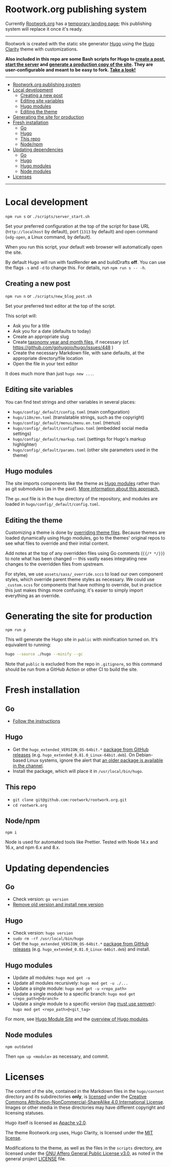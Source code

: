 # Rootwork.org publishing system

Currently [Rootwork.org](https://rootwork.org) has a
[temporary landing page](https://github.com/rootwork/rootwork_landing); this
publishing system will replace it once it's ready.

---

Rootwork is created with the static site generator [Hugo](http://gohugo.io)
using the [Hugo Clarity](https://github.com/chipzoller/hugo-clarity) theme with
customizations.

**Also included in this repo are some Bash scripts for Hugo to
[create a post](#creating-a-new-post), [start the server](#local-development)
and
[generate a production copy of the site](#generating-the-site-for-production).
They are user-configurable and meant to be easy to fork.
[Take a look!](scripts)**

---

<!-- The following section, from "ts" to "te", is an automatically-generated
  table of contents, updated whenever this file changes. Do not edit within
  this section. -->

<!--ts-->
* [Rootwork.org publishing system](#rootworkorg-publishing-system)
* [Local development](#local-development)
   * [Creating a new post](#creating-a-new-post)
   * [Editing site variables](#editing-site-variables)
   * [Hugo modules](#hugo-modules)
   * [Editing the theme](#editing-the-theme)
* [Generating the site for production](#generating-the-site-for-production)
* [Fresh installation](#fresh-installation)
   * [Go](#go)
   * [Hugo](#hugo)
   * [This repo](#this-repo)
   * [Node/npm](#nodenpm)
* [Updating dependencies](#updating-dependencies)
   * [Go](#go-1)
   * [Hugo](#hugo-1)
   * [Hugo modules](#hugo-modules-1)
   * [Node modules](#node-modules)
* [Licenses](#licenses)

<!-- Created by https://github.com/ekalinin/github-markdown-toc -->
<!-- Added by: runner, at: Fri Jun 10 23:44:54 UTC 2022 -->

<!--te-->

---

# Local development

`npm run s` or `./scripts/server_start.sh`

Set your preferred configuration at the top of the script for base URL
(`http://localhost` by default), port (`1313` by default) and open command
(`xdg-open`, a Linux command, by default).

When you run this script, your default web browser will automatically open the
site.

By default Hugo will run with fastRender **on** and buildDrafts **off**. You can
use the flags `-s` and `-d` to change this. For details, run `npm run s -- -h`.

## Creating a new post

`npm run n` or `./scripts/new_blog_post.sh`

Set your preferred text editor at the top of the script.

This script will:

- Ask you for a title
- Ask you for a date (defaults to today)
- Create an appropriate slug
- Create
  [taxonomy year and month files](https://www.jayeless.net/2021/04/taxonomies-archive-hugo.html),
  if necessary (cf. https://github.com/gohugoio/hugo/issues/448 )
- Create the necessary Markdown file, with sane defaults, at the appropriate
  directory/file location
- Open the file in your text editor

It does much more than just `hugo new ...`.

## Editing site variables

You can find text strings and other variables in several places:

- `hugo/config/_default/config.toml` (main configuration)
- `hugo/i18n/en.toml` (translatable strings, such as the copyright)
- `hugo/config/_default/menus/menu.en.toml` (menus)
- `hugo/config/_default/configTaxo.toml` (embedded social media settings)
- `hugo/config/_default/markup.toml` (settings for Hugo's markup highlighter)
- `hugo/config/_default/params.toml` (other site parameters used in the theme)

## Hugo modules

The site imports components like the theme as
[Hugo modules](https://gohugo.io/hugo-modules/) rather than as git submodules
(as in the past).
[More information about this approach.](https://github.com/rootwork/hugo-module-site)

The `go.mod` file is in the `hugo` directory of the repository, and modules are
loaded in `hugo/config/_default/config.toml`.

## Editing the theme

Customizing a theme is done by
[overriding theme files](https://gohugo.io/hugo-modules/theme-components/).
Because themes are loaded dynamically using Hugo modules, go to the themes'
original repos to see what files to override and their initial content.

Add notes at the top of any overridden files using Go comments (`{{/* */}}`) to
note what has been changed -- this vastly eases integrating new changes to the
overridden files from upstream.

For styles, we use `assets/sass/_override.sccs` to load our own component
styles, which override parent theme styles as necessary. We could use
`_custom.scss` for components that have nothing to override, but in practice
this just makes things more confusing; it's easier to simply import everything
as an override.

# Generating the site for production

`npm run p`

This will generate the Hugo site in `public` with minification turned on. It's
equivalent to running:

```sh
hugo --source ./hugo --minify --gc
```

Note that `public` is excluded from the repo in `.gitignore`, so this command
should be run from a GitHub Action or other CI to build the site.

# Fresh installation

## Go

- [Follow the instructions](https://golang.org/doc/install)

## Hugo

- Get the `hugo_extended_VERSION_OS-64bit.*`
  [package from GitHub releases](https://github.com/gohugoio/hugo/releases)
  (e.g. `hugo_extended_0.81.0_Linux-64bit.deb`). On Debian-based Linux systems,
  ignore the alert that
  [an older package is available in the channel](https://gohugo.io/getting-started/installing#debian-and-ubuntu).
- Install the package, which will place it in `/usr/local/bin/hugo`.

## This repo

- `git clone git@github.com:rootwork/rootwork.org.git`
- `cd rootwork.org`

## Node/npm

`npm i`

Node is used for automated tools like Prettier. Tested with Node 14.x and 16.x,
and npm 6.x and 8.x.

# Updating dependencies

## Go

- Check version: `go version`
- [Remove old version and install new version](https://gist.github.com/nikhita/432436d570b89cab172dcf2894465753)

## Hugo

- Check version: `hugo version`
- `sudo rm -rf /usr/local/bin/hugo`
- Get the `hugo_extended_VERSION_OS-64bit.*`
  [package from GitHub releases](https://github.com/gohugoio/hugo/releases)
  (e.g. `hugo_extended_0.81.0_Linux-64bit.deb`) and install.

## Hugo modules

- Update all modules: `hugo mod get -u`
- Update all modules recursively: `hugo mod get -u ./...`
- Update a single module: `hugo mod get -u <repo_path>`
- Update a single module to a specific branch:
  `hugo mod get <repo_path>@<branch>`
- Update a single module to a specific version (tag
  [must use semver](https://go.dev/doc/modules/version-numbers)):
  `hugo mod get <repo_path>@<git_tag>`

For more, see [Hugo Module Site](https://github.com/rootwork/hugo-module-site)
and the [overview of Hugo modules](https://gohugo.io/hugo-modules/).

## Node modules

`npm outdated`

Then `npm up <module>` as necessary, and commit.

# Licenses

The content of the site, contained in the Markdown files in the `hugo/content`
directory and its subdirectories **only**, is [licensed](hugo/content/LICENSE)
under the
[Creative Commons Attribution-NonCommercial-ShareAlike 4.0 International License](https://creativecommons.org/licenses/by-nc-sa/4.0/).
Images or other media in these directories may have different copyright and
licensing statuses.

Hugo itself is licensed as
[Apache v2.0](https://github.com/gohugoio/hugo/blob/master/LICENSE).

The theme Rootwork.org uses, Hugo Clarity, is licensed under the
[MIT license](https://github.com/chipzoller/hugo-clarity/blob/master/LICENSE.md).

Modifications to the theme, as well as the files in the `scripts` directory, are
licensed under the
[GNU Affero General Public License v3.0](https://www.gnu.org/licenses/agpl-3.0.txt),
as noted in the general project
[LICENSE](https://github.com/rootwork/rootwork.org/blob/master/LICENSE) file.
